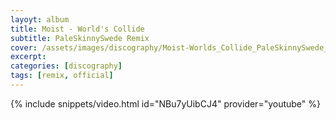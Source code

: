 ```yaml
---
layoyt: album
title: Moist - World's Collide
subtitle: PaleSkinnySwede Remix
cover: /assets/images/discography/Moist-Worlds_Collide_PaleSkinnySwede_Remix/Moist-Worlds_Collide_PaleSkinnySwede_Remix.jpg
excerpt: 
categories: [discography]
tags: [remix, official]
---
```


{% include snippets/video.html id="NBu7yUibCJ4" provider="youtube" %}
